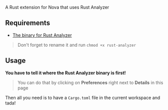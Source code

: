 A Rust extension for Nova that uses Rust Analyzer

## Requirements
- [The binary for Rust Analyzer](https://github.com/rust-analyzer/rust-analyzer/releases)

> Don't forget to rename it and run `chmod +x rust-analyzer`

## Usage

**You have to tell it where the Rust Analyzer binary is first!**

> You can do that by clicking on **Preferences** right next to **Details** in this page

Then all you need is to have a `Cargo.toml` file in the current workspace and tada!
